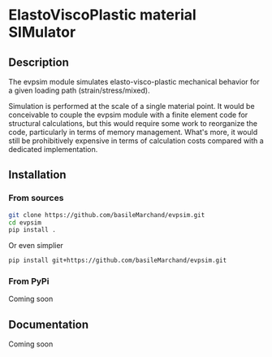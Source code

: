 # ElastoViscoPlastic material SIMulator

## Description

The evpsim module simulates elasto-visco-plastic mechanical behavior for a given loading path (strain/stress/mixed).

Simulation is performed at the scale of a single material point. It would be conceivable to couple the evpsim module with a finite element code for structural calculations, but this would require some work to reorganize the code, particularly in terms of memory management. What's more, it would still be prohibitively expensive in terms of calculation costs compared with a dedicated implementation.

## Installation

### From sources

```bash
git clone https://github.com/basileMarchand/evpsim.git
cd evpsim
pip install .
```

Or even simplier

```bash
pip install git+https://github.com/basileMarchand/evpsim.git
```

### From PyPi

Coming soon

## Documentation

Coming soon
